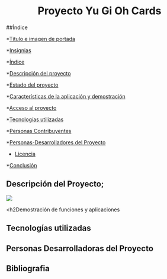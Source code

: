 <h1 align="center"> Proyecto Yu Gi Oh Cards </h1>

##Índice

*[Título e imagen de portada](#Título-e-imagen-de-portada)

*[Insignias](#insignias)

*[Índice](#índice)

*[Descripción del proyecto](#descripción-del-proyecto)

*[Estado del proyecto](#Estado-del-proyecto)

*[Características de la aplicación y demostración](#Características-de-la-aplicación-y-demostración)

*[Acceso al proyecto](#acceso-proyecto)

*[Tecnologías utilizadas](#tecnologías-utilizadas)

*[Personas Contribuyentes](#personas-contribuyentes)

*[Personas-Desarrolladores del Proyecto](#personas-desarrolladores)

* [Licencia](#licencia)

*[Conclusión](#conclusión)

 <h2>Descripción del Proyecto;</h2>

  <p align="left">
  <img src="[https://www.google.com/url?sa=i&url=https%3A%2F%2Funsplash.com%2Fs%2Fphotos%2Fyugioh&psig=AOvVaw1j51omBQhemeNBLu7c9gL4&ust=1695788675952000&source=images&cd=vfe&ved=0CBAQjRxqFwoTCIj59J-3x4EDFQAAAAAdAAAAABAE](https://i.etsystatic.com/13912625/r/il/6d83c2/1616944535/il_570xN.1616944535_mpic.jpg)">
   </p>

<h2Demostración de funciones y aplicaciones</h2>
<h2>Tecnologías utilizadas</h2>

<h2>Personas Desarrolladoras del Proyecto</h2>

<h2>Bibliografia</h2>



